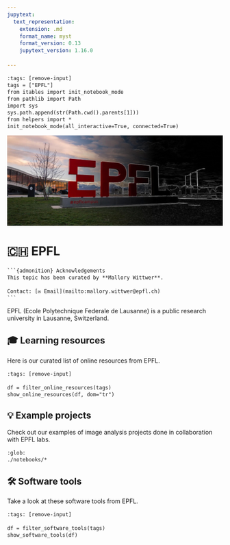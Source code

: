 ```yaml
---
jupytext:
  text_representation:
    extension: .md
    format_name: myst
    format_version: 0.13
    jupytext_version: 1.16.0

---
```

```{code-cell} ipython3
:tags: [remove-input]
tags = ["EPFL"]
from itables import init_notebook_mode
from pathlib import Path
import sys
sys.path.append(str(Path.cwd().parents[1]))
from helpers import *
init_notebook_mode(all_interactive=True, connected=True)
```
![header](./images/header.jpeg)

# 🇨🇭 EPFL

````{margin}
```{admonition} Acknowledgements
This topic has been curated by **Mallory Wittwer**.

Contact: [✉️ Email](mailto:mallory.wittwer@epfl.ch)
```
````

EPFL (Ecole Polytechnique Federale de Lausanne) is a public research university in Lausanne, Switzerland.

## 🎓 Learning resources

Here is our curated list of online resources from EPFL.

```{code-cell} ipython3
:tags: [remove-input]

df = filter_online_resources(tags)
show_online_resources(df, dom="tr")
```

## 💡 Example projects

Check out our examples of image analysis projects done in collaboration with EPFL labs.

```{nblinkgallery}
:glob:
./notebooks/*
```

## 🛠️ Software tools

Take a look at these software tools from EPFL.

```{code-cell} ipython3
:tags: [remove-input]

df = filter_software_tools(tags)
show_software_tools(df)
```